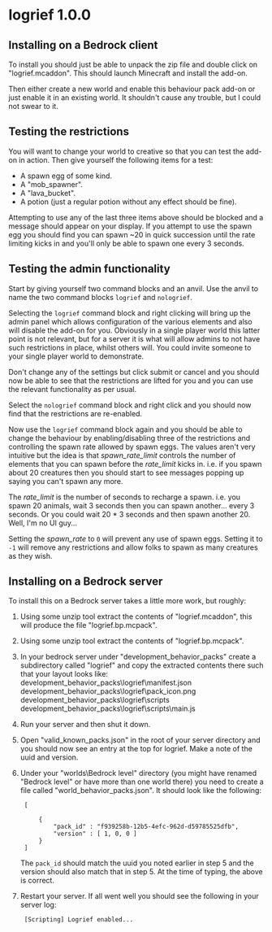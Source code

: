 # logrief 1.0.0

## Installing on a Bedrock client

To install you should just be able to unpack the zip file and double click on "logrief.mcaddon". This should launch Minecraft and install the add-on.

Then either create a new world and enable this behaviour pack add-on or just enable it in an existing world. It shouldn't cause any trouble, but I could not swear to it.

## Testing the restrictions

You will want to change your world to creative so that you can test the add-on in action. Then give yourself the following items for a test:

* A spawn egg of some kind.
* A "mob_spawner".
* A "lava_bucket".
* A potion (just a regular potion without any effect should be fine).

Attempting to use any of the last three items above should be blocked and a message should appear on your display. If you attempt to use the spawn egg you should find you can spawn ~20 in quick succession until the rate limiting kicks in and you'll only be able to spawn one every 3 seconds.

## Testing the admin functionality

Start by giving yourself two command blocks and an anvil. Use the anvil to name the two command blocks `logrief` and `nologrief`.

Selecting the `logrief` command block and right clicking will bring up the admin panel which allows configuration of the various elements and also will disable the add-on for you. Obviously in a single player world this latter point is not relevant, but for a server it is what will allow admins to not have such restrictions in place, whilst others will. You could invite someone to your single player world to demonstrate.

Don't change any of the settings but click submit or cancel and you should now be able to see that the restrictions are lifted for you and you can use the relevant functionality as per usual.

Select the `nologrief` command block and right click and you should now find that the restrictions are re-enabled.

Now use the `logrief` command block again and you should be able to change the behaviour by enabling/disabling three of the restrictions and controlling the spawn rate allowed by spawn eggs. The values aren't very intuitive but the idea is that *spawn_rate_limit* controls the number of elements that you can spawn before the *rate_limit* kicks in. i.e. if you spawn about 20 creatures then you should start to see messages popping up saying you can't spawn any more.

The *rate_limit* is the number of seconds to recharge a spawn. i.e. you spawn 20 animals, wait 3 seconds then you can spawn another... every 3 seconds. Or you could wait 20 * 3 seconds and then spawn another 20. Well, I'm no UI guy...

Setting the *spawn_rate* to `0` will prevent any use of spawn eggs. Setting it to `-1` will remove any restrictions and allow folks to spawn as many creatures as they wish.

## Installing on a Bedrock server

To install this on a Bedrock server takes a little more work, but roughly:

1) Using some unzip tool extract the contents of "logrief.mcaddon", this will produce the file "logrief.bp.mcpack".
2) Using some unzip tool extract the contents of "logrief.bp.mcpack".
3) In your bedrock server under "development_behavior_packs" create a subdirectory called "logrief" and copy the extracted contents there such that your layout looks like:
    development_behavior_packs\logrief\manifest.json
    development_behavior_packs\logrief\pack_icon.png
    development_behavior_packs\logrief\scripts
    development_behavior_packs\logrief\scripts\main.js
4) Run your server and then shut it down.
5) Open "valid_known_packs.json" in the root of your server directory and you should now see an entry at the top for logrief. Make a note of the uuid and version.
6) Under your "worlds\Bedrock level" directory (you might have renamed "Bedrock level" or have more than one world there) you need to create a file called "world_behavior_packs.json". It should look like the following:

        [
            
            {
                "pack_id" : "f939258b-12b5-4efc-962d-d59785525dfb",
                "version" : [ 1, 0, 0 ]
            }
        ]

    The `pack_id` should match the uuid you noted earlier in step 5 and the version should also match that in step 5. At the time of typing, the above is correct.

7) Restart your server. If all went well you should see the following in your server log:

        [Scripting] Logrief enabled...
